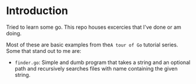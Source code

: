 # Introduction

Tried to learn some go. This repo houses excercies that I've done or
am doing.

Most of these are basic examples from the`A tour of Go` tutorial
series. Some that stand out to me are:

* `finder.go`: Simple and dumb program that takes a string and an
  optional path and recursively searches files with name containing
  the given string.
